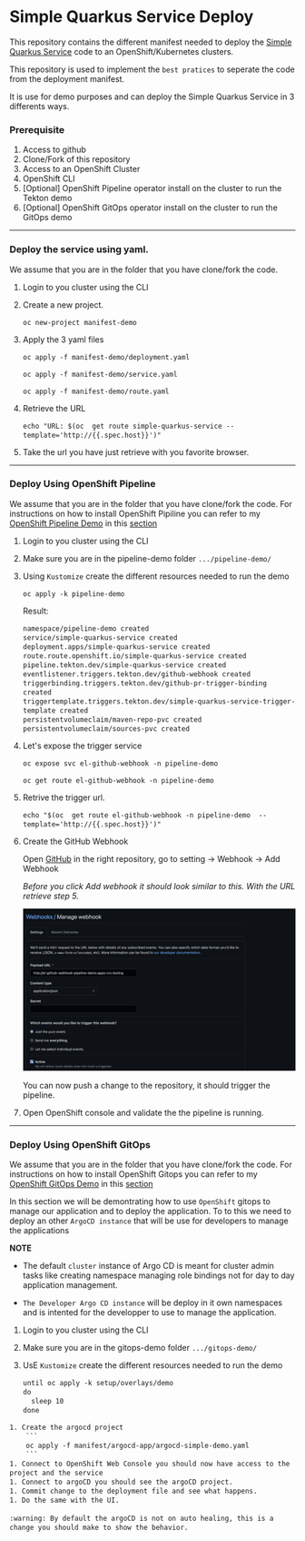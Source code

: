 # Simple Quarkus Service Deploy

This repository contains the different manifest needed to deploy the [Simple Quarkus Service](https://github.com/froberge/simple-quarkus-service) code to an OpenShift/Kubernetes clusters.


This repository is used to implement the `best pratices` to seperate the code from the deployment manifest.

It is use for demo purposes and can deploy the Simple Quarkus Service in 3 differents ways.

### Prerequisite

1. Access to github
1. Clone/Fork of this repository
1. Access to an OpenShift Cluster
1. OpenShift CLI
1. [Optional] OpenShift Pipeline operator install on the cluster to run the Tekton demo
1. [Optional] OpenShift GitOps operator install on the cluster to run the GitOps demo

---

### Deploy the service using yaml.

We assume that you are in the folder that you have clone/fork the code.

1. Login to you cluster using the CLI
2. Create a new project.
    ```
    oc new-project manifest-demo
    ```
3. Apply the 3 yaml files
    ```
    oc apply -f manifest-demo/deployment.yaml
    ```
    ```
    oc apply -f manifest-demo/service.yaml
    ```
    ```
    oc apply -f manifest-demo/route.yaml
    ```

4. Retrieve the URL
    ```
    echo "URL: $(oc  get route simple-quarkus-service --template='http://{{.spec.host}}')"
    ```
5. Take the url you have just retrieve with you favorite browser.

---

### Deploy Using OpenShift Pipeline

We assume that you are in the folder that you have clone/fork the code. For instructions on how to install OpenShift Pipiline you can refer to my [OpenShift Pipeline Demo](https://github.com/froberge/ocp-pipeline-demo) in this [section](https://github.com/froberge/ocp-pipeline-demo/blob/main/docs/install-pipeline-operator.md)

1. Login to you cluster using the CLI
1. Make sure you are in the pipeline-demo folder
`.../pipeline-demo/`

1. Using `Kustomize` create the different resources needed to run the demo
    ```
    oc apply -k pipeline-demo
    ```
    Result:
    ```
    namespace/pipeline-demo created
    service/simple-quarkus-service created
    deployment.apps/simple-quarkus-service created
    route.route.openshift.io/simple-quarkus-service created
    pipeline.tekton.dev/simple-quarkus-service created
    eventlistener.triggers.tekton.dev/github-webhook created
    triggerbinding.triggers.tekton.dev/github-pr-trigger-binding created
    triggertemplate.triggers.tekton.dev/simple-quarkus-service-trigger-template created
    persistentvolumeclaim/maven-repo-pvc created
    persistentvolumeclaim/sources-pvc created
    ```
1. Let's expose the trigger service
    ```
    oc expose svc el-github-webhook -n pipeline-demo
    ```
    ```
    oc get route el-github-webhook -n pipeline-demo
    ```
1. Retrive the trigger url.
    ```
    echo "$(oc  get route el-github-webhook -n pipeline-demo  --template='http://{{.spec.host}}')"
    ```
1.  Create the GitHub Webhook

    Open [GitHub](https://github.com/)  in the right repository, go to setting -> Webhook -> Add Webhook

    _Before you click Add webhook it should look similar to this. With the URL retrieve step 5._

    ![Webhook](/docs/images/github-webhook.png)

    You can now push a change to the repository, it should trigger the pipeline.
    
1. Open OpenShift console and validate the the pipeline is running.

---

### Deploy Using OpenShift GitOps

We assume that you are in the folder that you have clone/fork the code. For instructions on how to install OpenShift Gitops you can refer to my [OpenShift GitOps Demo](https://github.com/froberge/ocp-gitops-demo) in this [section](https://github.com/froberge/ocp-gitops-demo/blob/main/docs/install-gitops-operator.md)


In this section we will be demontrating how to use `OpenShift` gitops to manage our application and to deploy the application. To to this we need to deploy an other `ArgoCD instance` that will be use for developers to manage the applications

__NOTE__
*   The default `cluster` instance of Argo CD is meant for cluster admin tasks like creating namespace managing role bindings not for day to day application management.

* `The Developer Argo CD instance` will be deploy in it own namespaces and is intented for the developper to use to manage the application.

1. Login to you cluster using the CLI
1. Make sure you are in the gitops-demo folder
`.../gitops-demo/`

1. UsE `Kustomize` create the different resources needed to run the demo 
    ```
    until oc apply -k setup/overlays/demo
    do
      sleep 10
    done
    ```

```
1. Create the argocd project 
    ```
    oc apply -f manifest/argocd-app/argocd-simple-demo.yaml
    ```
1. Connect to OpenShift Web Console you should now have access to the project and the service
1. Connect to argoCD you should see the argoCD project.
1. Commit change to the deployment file and see what happens.
1. Do the same with the UI.

:warning: By default the argoCD is not on auto healing, this is a change you should make to show the behavior.

